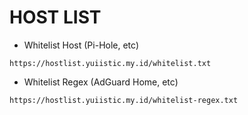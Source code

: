 # HOST LIST

* Whitelist Host (Pi-Hole, etc)
```
https://hostlist.yuiistic.my.id/whitelist.txt
```

* Whitelist Regex (AdGuard Home, etc)
```
https://hostlist.yuiistic.my.id/whitelist-regex.txt
```
